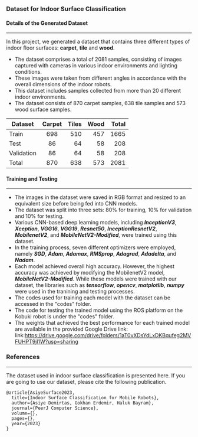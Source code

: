 ### Dataset for Indoor Surface Classification
#### Details of the Generated Dataset
---
In this project, we generated a dataset that contains three different types of indoor floor surfaces: **carpet**, **tile** and **wood**. 

* The dataset comprises a total of 2081 samples, consisting of images captured with cameras in various indoor environments and lighting conditions. 
* These images were taken from different angles in accordance with the overall dimensions of the indoor robots.
* This dataset includes samples collected from more than 20 different indoor environments. 
* The dataset consists of 870 carpet samples, 638 tile samples and 573 wood surface samples. 

|  Dataset  |  Carpet  |  Tiles  |  Wood  |  Total  |
| --------  |:--------:|  -----: | -----: |------:  |
| Train     |   698    |   510   |   457  |    1665 |
| Test      |   86     |   64    |   58   |   208   |
| Validation|   86     |   64    |   58   |   208   |
| Total     |   870    |   638   |   573  |    2081 |


           
#### Training and Testing
---
* The images in the dataset were saved in RGB format and resized to an equivalent size before being fed into CNN models. 
* The dataset was split into three sets: 80% for training, 10% for validation and 10% for testing. 
* Various CNN-based deep learning models, including ***InceptionV3***, ***Xception***, ***VGG16***, ***VGG19***, ***Resnet50***, ***InceptionResnetV2***, ***MobilenetV2***, and ***MobileNetV2-Modified***, were trained using this dataset.
* In  the training process, seven different optimizers were employed, namely ***SGD***, ***Adam***, ***Adamax***, ***RMSprop***, ***Adagrad***, ***Adadelta***, and ***Nadam***.
* Each model achieved overall high accuracy. However, the highest accuracy was achieved by modifying the MobilenetV2 model, ***MobileNetV2-Modified***. While these models were trained with our dataset, the libraries such as ***tensorflow***, ***opencv***, ***matplotlib***, ***numpy*** were used in the tranining and testing processes.
* The codes used for training each model with the dataset can be accessed in the "codes" folder.
* The code for testing the trained model using the ROS platform on the Kobuki robot is under the "codes" folder.
* The weights that achieved the best performance for each trained model are available in the provided Google Drive link: link:https://drive.google.com/drive/folders/1aT0vXDsYdLxDKBqufeg2MVFUHPT9jl1W?usp=sharing


### References
----
The dataset used in indoor surface classification is presented here. If you are going to use our dataset, please cite the following publication.

```
@article{AsiyeSurface2023,
  title={Indoor Surface Classification for Mobile Robots},
  author={Asiye Demirtas, Gokhan Erdemir, Haluk Bayram},
  journal={PeerJ Computer Science},
  volume={},
  pages={},
  year={2023}
}
```
